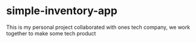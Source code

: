 # simple-inventory-app
This is my personal project collaborated with ones tech company, we work together to make some tech product
